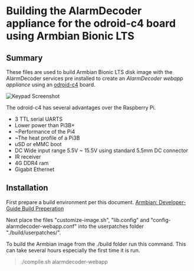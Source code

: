 # Building the AlarmDecoder appliance for the odroid-c4 board using Armbian Bionic LTS

## Summary

These files are used to build Armbian Bionic LTS disk image with the AlarmDecoder services pre installed to create an *AlarmDecoder webapp appliance* using an [odroid-c4](https://www.hardkernel.com/shop/odroid-c4/) board.

![Keypad Screenshot](http://github.com/nutechsoftware/alarmdecoder-webapp/raw/master/screenshot.png "Keypad Screenshot")


The odroid-c4 has several advantages over the Raspberry Pi.
* 3 TTL serial UARTS
* Lower power than Pi3B+
* ~Performance of the Pi4
* ~The heat profile of a Pi3B
* uSD or eMMC boot
* DC Wide input range 5.5V ~ 15.5V using standard 5.5mm DC connector
* IR receiver
* 4G DDR4 ram
* Gigabit Ethernet

## Installation
First prepare a build environment per this document.
 [Armbian: Developer-Guide Build Preperation](https://docs.armbian.com/Developer-Guide_Build-Preparation/)

Next place the files "customize-image.sh", "lib.config" and "config-alarmdecoder-webapp.conf" into the userpatches folder "./build/userpatches/".

To build the Armbian image from the ./build folder run this command. This can take several hours especially the first time it is run.
> ./compile.sh alarmdecoder-webapp
